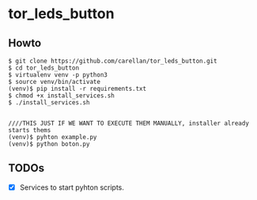 # tor_leds_button

## Howto
~~~
$ git clone https://github.com/carellan/tor_leds_button.git
$ cd tor_leds_button
$ virtualenv venv -p python3
$ source venv/bin/activate
(venv)$ pip install -r requirements.txt
$ chmod +x install_services.sh
$ ./install_services.sh


////THIS JUST IF WE WANT TO EXECUTE THEM MANUALLY, installer already starts thems
(venv)$ pyhton example.py
(venv)$ python boton.py
~~~ 




## TODOs

- [x] Services to start pyhton scripts.

